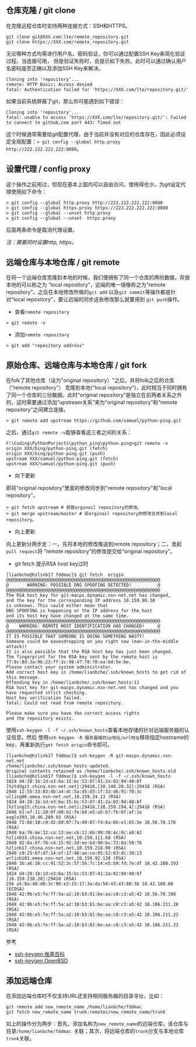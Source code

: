 ## 仓库克隆 / git clone

在克隆远程仓库时支持两种连接方式：SSH和HTTPS。

```
git clone git@XXX.com:lte/remote_repository.git
git clone https://XXX.com/remote_repository.git
```

无论哪种方式均需进行用户名、密码验证，你可以通过配置SSH Key来简化验证过程。当连接可用，
但是验证失败时，会提示如下失败。此时可以通过确认用户名密码是否正确以及添加SSH Key来解决。

```
Cloning into 'repository'...
remote: HTTP Basic: Access denied
fatal: Authentication failed for 'https://XXX.com/lte/repository.git/'
```

如果当前系统屏蔽了git，那么你可能遇到如下错误：

```
Cloning into 'repository'...
fatal: unable to access 'https://XXX.com/lte/repository.git/': Failed to connect to github.com port 443: Timed out
```

这个时候通常需要给git配置代理，由于当前并没有对应的仓库存在，因此必须设定全局配置：`> git config --global http.proxy http://222.222.222.222:8080`。


## 设置代理 / config proxy

这个操作之前用过，但现在基本上国内可以自由访问，使用得也少。为git设定代理使用如下命令：

```
> git config --global http.proxy http://222.222.222.222:8080
> git config --global https.proxy https://222.222.222.222:8080
> git config --global --unset http.proxy
> git config --global --unset  https.proxy
```

后面两条命令是取消代理设置。

*注：需要同时设置http, https。*


## 远端仓库与本地仓库 / git remote

在将一个远端仓库克隆到本地的时候，我们便拥有了同一个仓库的两份数据，存放本地的可以称之为
“local repository”，远端的唯一镜像称之为“remote repository”。之后在本地修改所做的`git add`
以及`git commit`等操作都是针对“local repository”，要让远端的同步这些修改那么就要用到
`git push`操作。

- 查看`remote repository`

```
> git remote -v
```

- 添加`remote repository`

```
> git add "repository address"
```

## 原始仓库、远端仓库与本地仓库 / git fork

在folk了其他仓库（设为"original repository）"之后，并将folk之后的仓库（“remote repository”）
克隆到本地(“local repository”)，此时相当于同时拥有了同一个仓库的三份数据。此时“original repository”是独立在前两者关系之外的，这时需要通过添加“upstream关系”来为“original repository”和“remote repository”之间建立连接。

```
> git remote add upstream https://github.com/samuel/python-ping.git
```

之后，通过`git remote -v`能够查看这三者之间的关系：

```
F:\Coding\PythonPorjects\python_ping\python-ping>git remote -v
origin XXX/bing/python-ping.git (fetch)
origin XXX/bing/python-ping.git (push)
upstream XXX/samuel/python-ping.git (fetch)
upstream XXX/samuel/python-ping.git (push)
```

- 向下更新

即将“original repository”里面的修改同步到"remote repository"和"local repository"。

```
> git fetch upstream # 获取orginail repository的修改。
> git merge upstream/master # 将orginail repository的修改合并到local repository。
```

- 向上更新

向上更新分两步走：一，先将本地的修改推送到remote repository；二，发起`pull request`将
“remote repository”的修改提交给“original repository”。

- git fetch 提示RSA host key过时

```
[lianbche@hzlinb17 fddmac]$ git fetch  origin
@@@@@@@@@@@@@@@@@@@@@@@@@@@@@@@@@@@@@@@@@@@@@@@@@@@@@@@@@@@
@       WARNING: POSSIBLE DNS SPOOFING DETECTED!          @
@@@@@@@@@@@@@@@@@@@@@@@@@@@@@@@@@@@@@@@@@@@@@@@@@@@@@@@@@@@
The RSA host key for git-macps.dynamic.nsn-net.net has changed,
and the key for the corresponding IP address 10.159.90.30
is unknown. This could either mean that
DNS SPOOFING is happening or the IP address for the host
and its host key have changed at the same time.
@@@@@@@@@@@@@@@@@@@@@@@@@@@@@@@@@@@@@@@@@@@@@@@@@@@@@@@@@@@
@    WARNING: REMOTE HOST IDENTIFICATION HAS CHANGED!     @
@@@@@@@@@@@@@@@@@@@@@@@@@@@@@@@@@@@@@@@@@@@@@@@@@@@@@@@@@@@
IT IS POSSIBLE THAT SOMEONE IS DOING SOMETHING NASTY!
Someone could be eavesdropping on you right now (man-in-the-middle attack)!
It is also possible that the RSA host key has just been changed.
The fingerprint for the RSA key sent by the remote host is
77:8c:8d:3a:96:23:ff:3c:98:47:78:70:ea:bd:5e:be.
Please contact your system administrator.
Add correct host key in /home/lianbche/.ssh/known_hosts to get rid of this message.
Offending key in /home/lianbche/.ssh/known_hosts:11
RSA host key for git-macps.dynamic.nsn-net.net has changed and you have requested strict checking.
Host key verification failed.
fatal: Could not read from remote repository.

Please make sure you have the correct access rights
and the repository exists.
```

使用`ssh-keygen -l -f ~/.ssh/known_hosts`查看本地存储的针对远端服务器的认证信息，然后
使用`ssh-keygen -R 服务器端的ip地址/url地址`移除指定hostname的key，再重新执行`get fetch origin`命令即可。

```
[lianbche@hzlinb17 fddmac]$ ssh-keygen -R git-macps.dynamic.nsn-net.net
/home/lianbche/.ssh/known_hosts updated.
Original contents retained as /home/lianbche/.ssh/known_hosts.old
[lianbche@hzlinb17 fddmac]$ ssh-keygen -l -f ~/.ssh/known_hosts
1024 d4:28:1b:1d:e3:6a:15:bc:53:07:41:2a:02:94:40:6f [hztddgit.china.nsn-net.net]:29418,[10.140.20.32]:29418 (RSA)
2048 12:55:33:83:4b:a4:dc:5a:d5:d5:1f:33:d6:91:f0:3c ulling06.emea.nsn-net.net,10.159.34.13 (RSA)
1024 d4:28:1b:1d:e3:6a:15:bc:53:07:41:2a:02:94:40:6f [hzling15.china.nsn-net.net]:29418,[10.159.194.4]:29418 (RSA)
2048 b1:ef:11:20:0f:08:b1:fe:b8:e5:a5:b7:fb:6f:af:1e eagle393,10.46.209.93 (RSA)
2048 72:66:10:c9:d2:69:07:7a:49:87:f4:6a:66:e1:65:5e 10.56.78.176 (RSA)
2048 ba:76:4e:32:ca:13:ee:c6:11:6b:98:38:4c:0c:a9:62 hzlinb33.china.nsn-net.net,10.159.111.68 (RSA)
2048 92:8a:8f:78:c4:15:92:2d:ee:bd:90:bc:72:0a:59:76 hzlinb17.china.nsn-net.net,10.159.218.90 (RSA)
2048 c0:25:67:d7:14:ef:17:48:ae:ce:85:52:63:dc:39:13 wrlinb101.emea.nsn-net.net,10.159.92.138 (RSA)
2048 3b:a6:16:cc:91:52:3c:5f:56:7c:14:e5:b9:fd:7e:df 10.42.180.193 (RSA)
1024 d4:28:1b:1d:e3:6a:15:bc:53:07:41:2a:02:94:40:6f [10.159.218.28]:29418 (RSA)
256 a5:8a:48:d0:3c:98:e2:15:17:3a:da:50:43:43:88:3b 10.42.180.80 (ECDSA)
2048 42:9b:e5:fe:ff:5a:a2:10:b3:81:be:aa:c8:c3:a5:42 10.56.78.188 (RSA)
2048 42:9b:e5:fe:ff:5a:a2:10:b3:81:be:aa:c8:c3:a5:42 10.106.211.28 (RSA)
2048 42:9b:e5:fe:ff:5a:a2:10:b3:81:be:aa:c8:c3:a5:42 10.106.211.22 (RSA)
2048 42:9b:e5:fe:ff:5a:a2:10:b3:81:be:aa:c8:c3:a5:42 10.106.211.23 (RSA)
```

参考

- [ssh-keygen 维基百科](https://zh.wikipedia.org/wiki/Ssh-keygen)
- [ssh-keygen OpenBSD](http://man.openbsd.org/OpenBSD-current/man1/ssh-keygen.1#NAME)

## 添加远端仓库

在添加远端仓库时不仅支持URL还支持相同服务器的目录寻址，比如：

```
git remote add new_remote_name /home/lianbche/fddmac
git fetch new_remote_name trunk:remotes/new_remote_name/trunk
```

如上的操作分为两步：首先，添加名称为`new_remote_name`的远端仓库，该仓库与目录`/home/lianbche/fddmac
`关联；其次，将远端仓库的`trunk`分支与本地仓库`trunk`关联。
